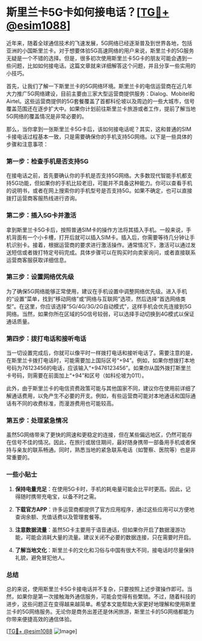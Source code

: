 # 斯里兰卡5G卡如何接电话？[[TG💪+ @esim1088](https://t.me/s/esim1088)]

近年来，随着全球通信技术的飞速发展，5G网络已经逐渐普及到世界各地，包括亚洲的小国斯里兰卡。对于想要体验5G高速网络的用户来说，斯里兰卡的5G服务无疑是一个不错的选择。但是，很多初次使用斯里兰卡5G卡的朋友可能会遇到一些问题，比如如何接电话。这篇文章就来详细解答这个问题，并且分享一些实用的小技巧。

首先，让我们了解一下斯里兰卡的5G网络环境。斯里兰卡的电信运营商在近几年大力推广5G网络建设，目前主要由三家大型运营商提供服务：Dialog、Mobitel和Airtel。这些运营商提供的5G套餐覆盖了首都科伦坡以及周边的一些大城市，信号覆盖范围还在逐步扩大中。如果你计划前往斯里兰卡旅游或者工作，提前了解当地5G网络的覆盖情况是非常必要的。

那么，当你拿到一张斯里兰卡5G卡后，该如何接电话呢？其实，这和普通的SIM卡接电话过程基本一致，只是需要确保你的手机支持5G网络。以下是一些具体的步骤和注意事项：

### **第一步：检查手机是否支持5G**

在接电话之前，首先要确认你的手机是否支持5G网络。大多数现代智能手机都支持5G功能，但如果你的手机比较老旧，可能并不具备这种能力。你可以查看手机的说明书，或者在网上搜索你的手机型号是否支持5G。如果不确定，也可以直接拨打运营商客服热线进行咨询。

### **第二步：插入5G卡并激活**

拿到斯里兰卡5G卡后，按照普通SIM卡的操作方法将其插入手机。一般来说，手机背面有一个小卡槽，打开后就可以插入SIM卡。插入后，你需要等待几分钟让手机识别卡。接着，根据运营商的要求进行激活操作。通常情况下，激活可以通过发送短信或者拨打特定号码完成。具体步骤可以在购买时向卖家询问，或者直接联系运营商客服获取详细信息。

### **第三步：设置网络优先级**

为了确保5G网络能够正常使用，建议在手机设置中调整网络优先级。进入手机的“设置”菜单，找到“移动网络”或“网络与互联网”选项，然后选择“首选网络类型”。在这里，你应该选择“5G/4G/3G/2G自动模式”，这样手机会优先连接到5G网络。当然，如果你所在区域的5G信号较弱，可以选择手动切换到4G模式以保证通话质量。

### **第四步：拨打电话和接听电话**

当一切设置完成后，你就可以像平时一样拨打电话和接听电话了。需要注意的是，在斯里兰卡拨打电话时，可能需要加上国际区号“+94”。例如，如果你想拨打本地号码为76123456的电话，应该输入“+9476123456”。如果你从国外拨打斯里兰卡号码，则需要在前面加上“+94”和区号（如科伦坡为011）。

此外，由于斯里兰卡的电信资费政策可能与其他国家不同，建议你在使用前详细了解通话费用，以免产生不必要的开支。例如，有些运营商可能对本地通话和国际通话有不同的收费标准，而漫游费用也可能较高。

### **第五步：处理紧急情况**

虽然5G网络带来了更快的网速和更稳定的连接，但在某些偏远地区，仍然可能存在信号不佳的情况。因此，在旅行或居住期间，最好随身携带一部备用手机或者保持与亲友的联系畅通。同时，熟悉当地的紧急联系电话（如警察、医院等）也是非常重要的。

### **一些小贴士**

1. **保持电量充足**：在使用5G卡时，手机的耗电量可能会比平时更高。因此，记得随时携带充电宝，以备不时之需。
   
2. **下载官方APP**：许多运营商都提供了官方应用程序，通过这些应用可以方便地查询余额、充值话费以及管理套餐等。

3. **注意数据流量**：虽然5G卡主要用于语音通话，但如果你开启了数据漫游功能，可能会消耗大量的流量。建议关闭不必要的数据连接，只在需要时开启。

4. **了解当地文化**：斯里兰卡的文化和习俗与中国有很大不同，接电话时尽量保持礼貌，避免冒犯他人。

### **总结**

总的来说，使用斯里兰卡5G卡接电话并不复杂，只要按照上述步骤操作即可。当然，如果你是第一次接触海外通信服务，可能会觉得有些繁琐。不过，随着科技的进步，这些问题正在变得越来越简单。希望本文能帮助大家更好地理解和使用斯里兰卡的5G网络服务。无论你是商务出差还是休闲旅游，斯里兰卡的5G网络都能为你带来便捷高效的通信体验。

[[TG💪+ @esim1088](https://t.me/s/esim1088) ![Image](https://i.postimg.cc/4NQfJmqS/Snipaste-2025-05-13-00-14-12.png)]